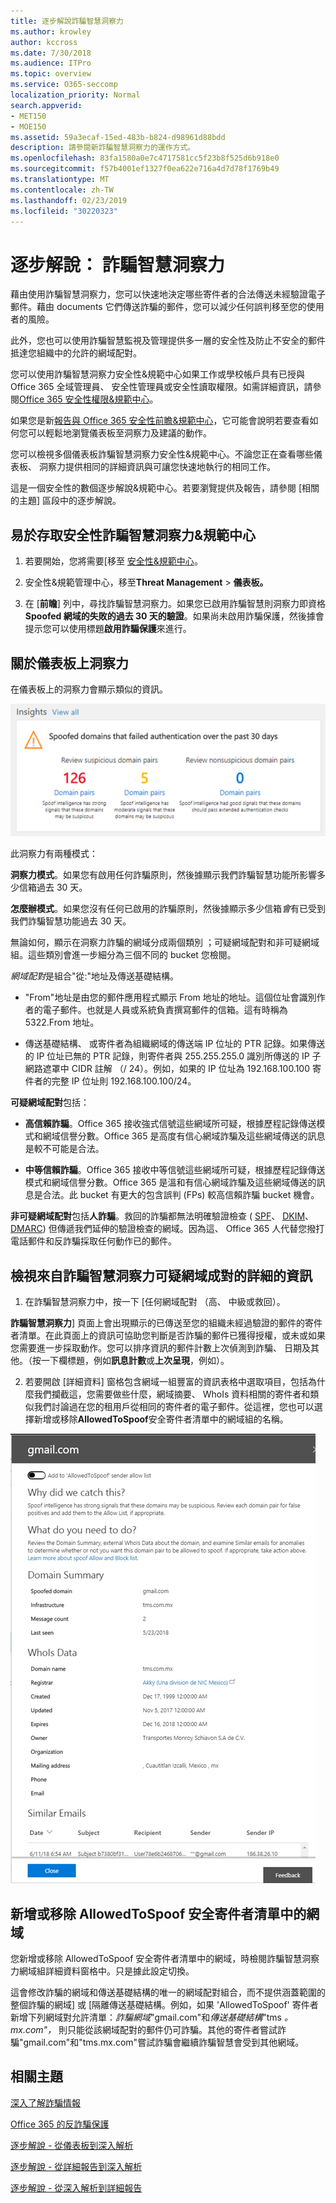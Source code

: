 ```yaml
---
title: 逐步解說詐騙智慧洞察力
ms.author: krowley
author: kccross
ms.date: 7/30/2018
ms.audience: ITPro
ms.topic: overview
ms.service: O365-seccomp
localization_priority: Normal
search.appverid:
- MET150
- MOE150
ms.assetid: 59a3ecaf-15ed-483b-b824-d98961d88bdd
description: 請參閱新詐騙智慧洞察力的運作方式。
ms.openlocfilehash: 83fa1580a0e7c4717581cc5f23b8f525d6b918e0
ms.sourcegitcommit: f57b4001ef1327f0ea622e716a4d7d78f1769b49
ms.translationtype: MT
ms.contentlocale: zh-TW
ms.lasthandoff: 02/23/2019
ms.locfileid: "30220323"
---
```

# <a name="walkthrough-spoof-intelligence-insight"></a>逐步解說： 詐騙智慧洞察力

藉由使用詐騙智慧洞察力，您可以快速地決定哪些寄件者的合法傳送未經驗證電子郵件。藉由 documents 它們傳送詐騙的郵件，您可以減少任何誤判移至您的使用者的風險。
  
此外，您也可以使用詐騙智慧監視及管理提供多一層的安全性及防止不安全的郵件抵達您組織中的允許的網域配對。
  
您可以使用詐騙智慧洞察力安全性&amp;規範中心如果工作或學校帳戶具有已授與 Office 365 全域管理員、 安全性管理員或安全性讀取權限。如需詳細資訊，請參閱[Office 365 安全性權限&amp;規範中心](permissions-in-the-security-and-compliance-center.md)。
  
如果您是新[報告與 Office 365 安全性前瞻&amp;規範中心](reports-and-insights-in-security-and-compliance.md)，它可能會說明若要查看如何您可以輕鬆地瀏覽儀表板至洞察力及建議的動作。
  
您可以檢視多個儀表板詐騙智慧洞察力安全性&amp;規範中心。不論您正在查看哪些儀表板、 洞察力提供相同的詳細資訊與可讓您快速地執行的相同工作。
  
這是一個安全性的數個逐步解說&amp;規範中心。若要瀏覽提供及報告，請參閱 [相關的主題] 區段中的逐步解說。
  
## <a name="getting-to-the-spoof-intelligence-insight-in-the-security-amp-compliance-center"></a>易於存取安全性詐騙智慧洞察力&amp;規範中心

1. 若要開始，您將需要[移至 [安全性&amp;規範中心](go-to-the-securitycompliance-center.md)。
    
2. 安全性&amp;規範管理中心，移至**Threat Management** \> **儀表板。**
    
3. 在 [**前瞻**] 列中，尋找詐騙智慧洞察力。如果您已啟用詐騙智慧則洞察力即資格**Spoofed 網域的失敗的過去 30 天的驗證**。如果尚未啟用詐騙保護，然後據會提示您可以使用標題**啟用詐騙保護**來進行。 
    
## <a name="about-the-insight-on-the-dashboard"></a>關於儀表板上洞察力

在儀表板上的洞察力會顯示類似的資訊。
  
![詐騙智慧洞察力的螢幕擷取畫面](media/28aeabac-c1a1-4d16-9fbe-14996f742a9a.png)
  
此洞察力有兩種模式：
  
 **洞察力模式**。如果您有啟用任何詐騙原則，然後據顯示我們詐騙智慧功能所影響多少信箱過去 30 天。 
  
 **怎麼辦模式**。如果您沒有任何已啟用的詐騙原則，然後據顯示多少信箱*會*有已受到我們詐騙智慧功能過去 30 天。 
  
無論如何，顯示在洞察力詐騙的網域分成兩個類別 ；可疑網域配對和非可疑網域組。這些類別會進一步細分為三個不同的 bucket 您檢閱。 
  
*網域配對*是組合"從:"地址及傳送基礎結構。 
  
- "From"地址是由您的郵件應用程式顯示 From 地址的地址。這個位址會識別作者的電子郵件。也就是人員或系統負責撰寫郵件的信箱。這有時稱為 5322.From 地址。
    
- 傳送基礎結構、 或寄件者為組織網域的傳送端 IP 位址的 PTR 記錄。如果傳送的 IP 位址已無的 PTR 記錄，則寄件者與 255.255.255.0 識別所傳送的 IP 子網路遮罩中 CIDR 註解 （/ 24）。例如，如果的 IP 位址為 192.168.100.100 寄件者的完整 IP 位址則 192.168.100.100/24。
    
 **可疑網域配對**包括： 
  
- **高信賴詐騙**。Office 365 接收強式信號這些網域所可疑，根據歷程記錄傳送模式和網域信譽分數。Office 365 是高度有信心網域詐騙及這些網域傳送的訊息是較不可能是合法。 
    
- **中等信賴詐騙**。Office 365 接收中等信號這些網域所可疑，根據歷程記錄傳送模式和網域信譽分數。Office 365 是溫和有信心網域詐騙及這些網域傳送的訊息是合法。此 bucket 有更大的包含誤判 (FPs) 較高信賴詐騙 bucket 機會。 
    
 **非可疑網域配對**包括**人詐騙**。救回的詐騙都無法明確驗證檢查 ( [SPF](https://docs.microsoft.com/office365/SecurityCompliance/how-office-365-uses-spf-to-prevent-spoofing)、 [DKIM](https://docs.microsoft.com/office365/SecurityCompliance/use-dkim-to-validate-outbound-email)、 [DMARC](https://docs.microsoft.com/office365/SecurityCompliance/use-dmarc-to-validate-email)) 但傳遞我們延伸的驗證檢查的網域。因為這、 Office 365 人代替您撥打電話郵件和反詐騙採取任何動作已的郵件。 
  
## <a name="view-detailed-information-about-suspicious-domain-pairs-from-the-spoof-intelligence-insight"></a>檢視來自詐騙智慧洞察力可疑網域成對的詳細的資訊

1. 在詐騙智慧洞察力中，按一下 [任何網域配對 （高、 中級或救回）。
  
**詐騙智慧洞察力**] 頁面上會出現顯示的已傳送至您的組織未經過驗證的郵件的寄件者清單。在此頁面上的資訊可協助您判斷是否詐騙的郵件已獲得授權，或未或如果您需要進一步採取動作。您可以排序資訊的郵件計數上次偵測到詐騙、 日期及其他。（按一下欄標題，例如**訊息計數**或**上次呈現**，例如）。 
    
2. 若要開啟 [詳細資料] 窗格包含網域一組豐富的資訊表格中選取項目，包括為什麼我們攔截這，您需要做些什麼，網域摘要、 WhoIs 資料相關的寄件者和類似我們討論過在您的租用戶從相同的寄件者的電子郵件。從這裡，您也可以選擇新增或移除**AllowedToSpoof**安全寄件者清單中的網域組的名稱。 
  
![詐騙智慧洞察力詳細資料窗格中的網域的螢幕擷取畫面](media/03ad3e6e-2010-4e8e-b92e-accc8bbebb79.png)
  
## <a name="add-or-remove-a-domain-from-the-allowedtospoof-safe-sender-list"></a>新增或移除 AllowedToSpoof 安全寄件者清單中的網域

您新增或移除 AllowedToSpoof 安全寄件者清單中的網域，時檢閱詐騙智慧洞察力網域組詳細資料窗格中。只是據此設定切換。
  
這會修改詐騙的網域和傳送基礎結構的唯一的網域配對組合，而不提供涵蓋範圍的整個詐騙的網域] 或 [隔離傳送基礎結構。例如，如果 'AllowedToSpoof' 寄件者新增下列網域對允許清單：*詐騙網域*"gmail.com"和*傳送基礎結構*"tms *。 mx.com"，* 則只能從該網域配對的郵件仍可詐騙。其他的寄件者嘗試詐騙"gmail.com"和"tms.mx.com"嘗試詐騙會繼續詐騙智慧會受到其他網域。 
  
## <a name="related-topics"></a>相關主題

[深入了解詐騙情報](learn-about-spoof-intelligence.md)
  
[Office 365 的反詐騙保護](anti-spoofing-protection.md)
  
[逐步解說 - 從儀表板到深入解析](from-a-dashboard-to-an-insight.md)
  
[逐步解說 - 從詳細報告到深入解析](from-a-detailed-report-to-an-insight.md)
  
[逐步解說 - 從深入解析到詳細報告](from-an-insight-to-a-detailed-report.md)
  

